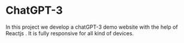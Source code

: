 # ChatGPT-3
In this project we develop a chatGPT-3 demo website with the help of Reactjs . It is fully responsive for all kind of devices.

